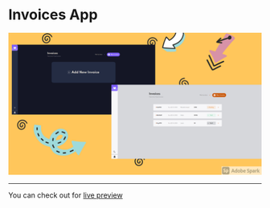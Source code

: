 # Invoices App
![background](./public/Background.jpg)

---
You can check out for [live preview](https://invoices-app-xi.vercel.app/)

